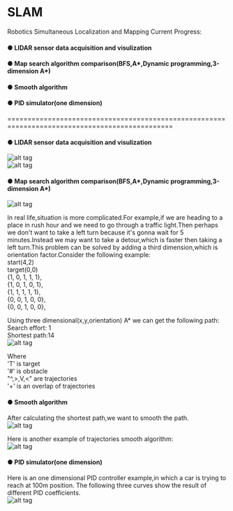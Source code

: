 # SLAM
Robotics Simultaneous Localization and Mapping
Current Progress:  
#### ● LIDAR sensor data acquisition and visulization  
#### ● Map search algorithm comparison(BFS,A*,Dynamic programming,3-dimension A*)  
#### ● Smooth algorithm  
#### ● PID simulator(one dimension)  
  
===============================================================================================  
  
#### ● LIDAR sensor data acquisition and visulization  
![alt tag](https://github.com/malichao/SLAM/blob/master/LIDAR/snapshots/2016%20Feb%2004%20-3.jpg)  
![alt tag](https://github.com/malichao/SLAM/blob/master/LIDAR/snapshots/2016%20Feb%2004%20-5.jpg)  

#### ● Map search algorithm comparison(BFS,A*,Dynamic programming,3-dimension A*)  
![alt tag](https://github.com/malichao/SLAM/blob/master/Search/comparison.jpg)  

In real life,situation is more complicated.For example,if we are heading to a place in rush hour and we need to go through a traffic light.Then perhaps we don't want to take a left turn because it's gonna wait for 5 minutes.Instead we may want to take a detour,which is faster then taking a left turn.This problem can be solved by adding a third dimension,which is orientation factor.Consider the following example:  
start(4,2)  
target(0,0)  
{1, 0, 1, 1, 1},  
{1, 0, 1, 0, 1},  
{1, 1, 1, 1, 1},  
{0, 0, 1, 0, 0},  
{0, 0, 1, 0, 0},	 
  
Using three dimensional(x,y,orientation) A* we can get the following path:  
Search effort: 1  
Shortest path:14  
![alt tag](https://github.com/malichao/SLAM/blob/master/SLAM/snapshot/search%20result.jpg)  

Where  
'T' is target  
'#' is obstacle  
"^,>,V,<" are trajectories  
'+' is an overlap of trajectories  
  
#### ● Smooth algorithm  
After calculating the shortest path,we want to smooth the path.  
![alt tag](https://github.com/malichao/SLAM/blob/master/SLAM/snapshot/search%20and%20smooth%20result.jpg)  

Here is another example of trajectories smooth algorithm:  
![alt tag](https://github.com/malichao/SLAM/blob/master/SLAM/snapshot/search%20and%20smooth%20result2.jpg)  

#### ● PID simulator(one dimension) 
Here is an one dimensional PID controller example,in which a car is trying to reach at 100m position. The following three curves show the result of different PID coefficients.  
![alt tag](https://github.com/malichao/SLAM/blob/master/PID/pid1.png)  
